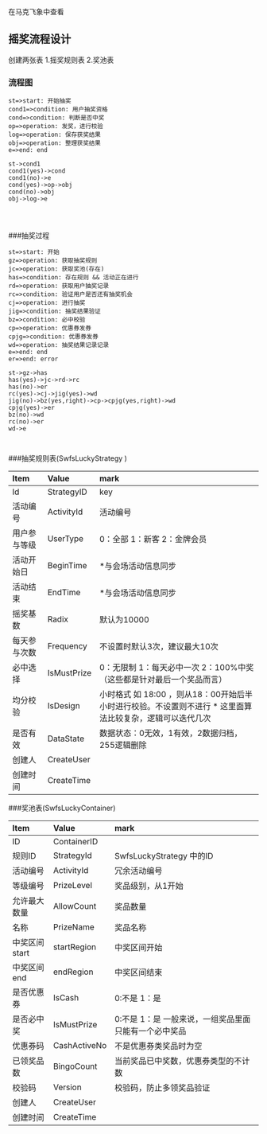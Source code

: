 在马克飞象中查看


## 摇奖流程设计

创建两张表
	1.摇奖规则表
	2.奖池表




### 流程图
```flow
st=>start: 开始抽奖
cond1=>condition: 用户抽奖资格
cond=>condition: 判断是否中奖
op=>operation: 发奖，进行校验
log=>operation: 保存获奖结果
obj=>operation: 整理获奖结果
e=>end: end

st->cond1
cond1(yes)->cond
cond1(no)->e
cond(yes)->op->obj
cond(no)->obj
obj->log->e




```


###抽奖过程

```flow
st=>start: 开始
gz=>operation: 获取抽奖规则
jc=>operation: 获取奖池(存在)
has=>condition: 存在规则 && 活动正在进行
rd=>operation: 获取用户抽奖记录
rc=>condition: 验证用户是否还有抽奖机会
cj=>operation: 进行抽奖 
jig=>condition: 抽奖结果验证
bz=>condition: 必中校验
cp=>operation: 优惠券发券
cpjg=>condition: 优惠券发券
wd=>operation: 抽奖结果记录记录
e=>end: end
er=>end: error

st->gz->has
has(yes)->jc->rd->rc
has(no)->er
rc(yes)->cj->jig(yes)->wd
jig(no)->bz(yes,right)->cp->cpjg(yes,right)->wd
cpjg(yes)->er
bz(no)->wd
rc(no)->er
wd->e



```


###抽奖规则表(SwfsLuckyStrategy )


| Item      |    Value | mark|
| :-------- | :--------| :-- |
|Id			|StrategyID		|key		|
|活动编号    |ActivityId  	|活动编号		|
|用户参与等级 |UserType		| 0：全部 1：新客 2：金牌会员 |
|活动开始日 	|BeginTime		| *与会场活动信息同步|
|活动结束 	|EndTime		| *与会场活动信息同步|
|摇奖基数 	|Radix 			| 默认为10000|
|每天参与次数 |Frequency 		| 不设置时默认3次，建议最大10次|
|必中选择		|IsMustPrize	|0：无限制 1：每天必中一次 2：100%中奖 （这些都是针对最后一个奖品而言） |
|均分校验		|IsDesign		| 小时格式 如 18:00 ，则从18：00开始后半小时进行校验。不设置则不进行 * 这里面算法比较复杂，逻辑可以迭代几次| 
|是否有效		|DataState		| 数据状态：0无效，1有效，2数据归档，255逻辑删除  |
|创建人		|CreateUser		| 	  |
|创建时间		|CreateTime		|  	 |



###奖池表(SwfsLuckyContainer)



| Item      |  Value | mark|
| :-------- | :--------| :-- |
|ID			|ContainerID	|			|	
|规则ID		|StrategyId		| SwfsLuckyStrategy 中的ID	|
|活动编号		|ActivityId		| 冗余活动编号	|
|等级编号		|PrizeLevel		| 奖品级别，从1开始	|
|允许最大数量	|AllowCount		| 奖品数量	|
|名称		|PrizeName		| 奖品名称	|
|中奖区间start|startRegion	| 中奖区间开始|
|中奖区间end	|endRegion		| 中奖区间结束|
|是否优惠券	|IsCash			| 0:不是 1：是	|
|是否必中奖	|IsMustPrize	| 0:不是 1：是 一般来说，一组奖品里面只能有一个必中奖品	|
|优惠券码		|CashActiveNo	| 不是优惠券类奖品时为空|
|已领奖品数	|BingoCount		| 当前奖品已中奖数，优惠券类型的不计数|
|校验码	    |Version	    | 校验码，防止多领奖品验证	|
|创建人		|CreateUser		|   |
|创建时间		|CreateTime		|   |
